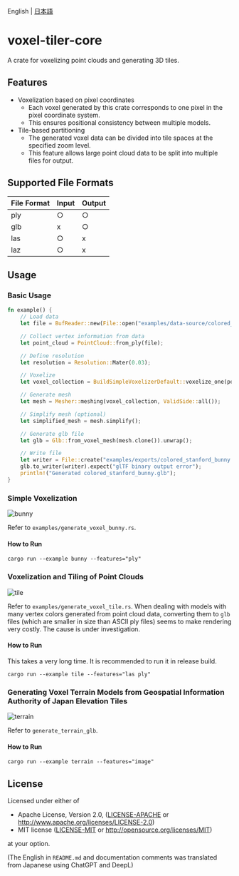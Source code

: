 English | [日本語](README.ja.md)

# voxel-tiler-core

A crate for voxelizing point clouds and generating 3D tiles.

## Features

+ Voxelization based on pixel coordinates
    + Each voxel generated by this crate corresponds to one pixel in the pixel coordinate system.
    + This ensures positional consistency between multiple models.
+ Tile-based partitioning
    + The generated voxel data can be divided into tile spaces at the specified zoom level.
    + This feature allows large point cloud data to be split into multiple files for output.

## Supported File Formats

| File Format | Input | Output |
|-------------|-------|--------|
| ply         | ○     | ○      |
| glb         | x     | ○      |
| las         | ○     | x      |
| laz         | ○     | x      |

## Usage

### Basic Usage

```rust
fn example() {
    // Load data
    let file = BufReader::new(File::open("examples/data-source/colored_stanford_bunny.ply").unwrap());

    // Collect vertex information from data
    let point_cloud = PointCloud::from_ply(file);

    // Define resolution
    let resolution = Resolution::Mater(0.03);

    // Voxelize
    let voxel_collection = BuildSimpleVoxelizerDefault::voxelize_one(point_cloud, resolution);

    // Generate mesh
    let mesh = Mesher::meshing(voxel_collection, ValidSide::all());

    // Simplify mesh (optional)
    let simplified_mesh = mesh.simplify();

    // Generate glb file
    let glb = Glb::from_voxel_mesh(mesh.clone()).unwrap();

    // Write file
    let writer = File::create("examples/exports/colored_stanford_bunny.glb").expect("I/O error");
    glb.to_writer(writer).expect("glTF binary output error");
    println!("Generated colored_stanford_bunny.glb");
}
```

### Simple Voxelization

![bunny](https://github.com/user-attachments/assets/9e376fe3-8c39-44f8-8f7a-56e0aaf76a31)

Refer to `examples/generate_voxel_bunny.rs`.

#### How to Run

```shell
cargo run --example bunny --features="ply"
```

### Voxelization and Tiling of Point Clouds

![tile](https://github.com/user-attachments/assets/a17ea91e-47f1-469f-9bfa-c32f2b6c0fe6)

Refer to `examples/generate_voxel_tile.rs`.
When dealing with models with many vertex colors generated from point cloud data, converting them to `glb` files (which
are smaller in size than ASCII ply files) seems to make rendering very costly. The cause is under investigation.

#### How to Run

This takes a very long time. It is recommended to run it in release build.

```shell
cargo run --example tile --features="las ply"
```

### Generating Voxel Terrain Models from Geospatial Information Authority of Japan Elevation Tiles

![terrain](https://github.com/user-attachments/assets/229b83ca-aa93-4942-8a61-8a0681be43d6)

Refer to `generate_terrain_glb`.

#### How to Run

```shell
cargo run --example terrain --features="image"
```

## License

Licensed under either of

+ Apache License, Version 2.0, ([LICENSE-APACHE](../vec-x-rs/LICENSE-APACHE)
  or http://www.apache.org/licenses/LICENSE-2.0)
+ MIT license ([LICENSE-MIT](../vec-x-rs/LICENSE-MIT) or http://opensource.org/licenses/MIT)

at your option.

(The English in `README.md` and documentation comments was translated from Japanese using ChatGPT and DeepL)
